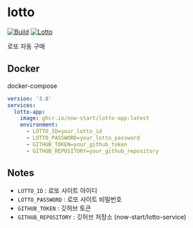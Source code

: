 # lotto

[![Build](https://github.com/now-start/lotto-service/actions/workflows/deploy.yaml/badge.svg)](https://github.com/now-start/lotto-service/actions/workflows/deploy.yaml)
[![Lotto](https://github.com/now-start/lotto-service/actions/workflows/lotto.yaml/badge.svg)](https://github.com/now-start/lotto-service/actions/workflows/lotto.yaml)

로또 자동 구매

## Docker

docker-compose

```yaml
version: '3.8'
services:
  lotto-app:
    image: ghcr.io/now-start/lotto-app:latest
    environment:
      - LOTTO_ID=your_lotto_id
      - LOTTO_PASSWORD=your_lotto_password
      - GITHUB_TOKEN=your_github_token
      - GITHUB_REPOSITORY=your_github_repository
```

## Notes
 - `LOTTO_ID` : 로또 사이트 아이디
 - `LOTTO_PASSWORD` : 로또 사이트 비밀번호
 - `GITHUB_TOKEN` : 깃허브 토큰
 - `GITHUB_REPOSITORY` : 깃허브 저장소 (now-start/lotto-service)